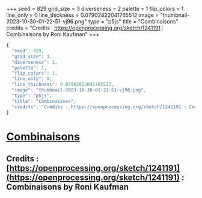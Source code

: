 +++
seed = 829
grid_size = 3
diverseness = 2
palette = 1
flip_colors = 1
line_only = 0
line_thickness = 0.07902822041765512
image = "thumbnail-2023-10-30-01-22-51-vj96.png"
type = "p5js"
title = "Combinaisons"
credits = "Credits : https://openprocessing.org/sketch/1241191 : Combinaisons by Roni Kaufman"
+++




~~~javascript
{
  "seed": 829,
  "grid_size": 3,
  "diverseness": 2,
  "palette": 1,
  "flip_colors": 1,
  "line_only": 0,
  "line_thickness": 0.07902822041765512,
  "image": "thumbnail-2023-10-30-01-22-51-vj96.png",
  "type": "p5js",
  "title": "Combinaisons",
  "credits": "Credits : https://openprocessing.org/sketch/1241191 : Combinaisons by Roni Kaufman"
}
~~~



# [Combinaisons](https://openprocessing.org/sketch/2065396)

## Credits : [https://openprocessing.org/sketch/1241191](https://openprocessing.org/sketch/1241191) : Combinaisons by Roni Kaufman 

